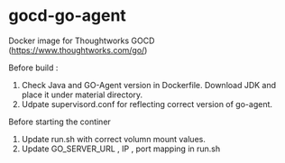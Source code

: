 # gocd-go-agent 
Docker image for Thoughtworks GOCD (https://www.thoughtworks.com/go/)

Before build :
1) Check Java and GO-Agent version in Dockerfile. Download JDK and place it under material directory.
2) Udpate supervisord.conf for reflecting correct version of go-agent.


Before starting the continer
1) Update run.sh with correct volumn mount values.
2) Update GO_SERVER_URL , IP , port mapping in run.sh
